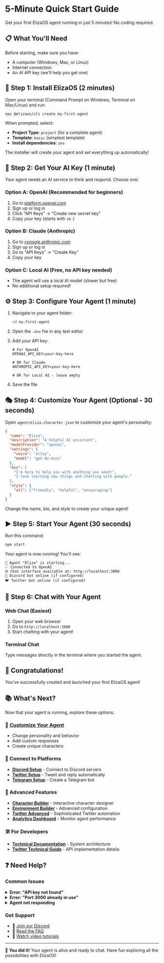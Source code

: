 # 5-Minute Quick Start Guide

Get your first ElizaOS agent running in just 5 minutes! No coding required.

## 📋 What You'll Need

Before starting, make sure you have:

- A computer (Windows, Mac, or Linux)
- Internet connection
- An AI API key (we'll help you get one)

## 🚀 Step 1: Install ElizaOS (2 minutes)

Open your terminal (Command Prompt on Windows, Terminal on Mac/Linux) and run:

```bash
npx @elizaos/cli create my-first-agent
```

When prompted, select:

- **Project Type**: `project` (for a complete agent)
- **Template**: `basic` (simplest template)
- **Install dependencies**: `yes`

The installer will create your agent and set everything up automatically!

## 🔑 Step 2: Get Your AI Key (1 minute)

Your agent needs an AI service to think and respond. Choose one:

### Option A: OpenAI (Recommended for beginners)

1. Go to [platform.openai.com](https://platform.openai.com)
2. Sign up or log in
3. Click "API Keys" → "Create new secret key"
4. Copy your key (starts with `sk-`)

### Option B: Claude (Anthropic)

1. Go to [console.anthropic.com](https://console.anthropic.com)
2. Sign up or log in
3. Go to "API Keys" → "Create Key"
4. Copy your key

### Option C: Local AI (Free, no API key needed)

- The agent will use a local AI model (slower but free)
- No additional setup required!

## ⚙️ Step 3: Configure Your Agent (1 minute)

1. Navigate to your agent folder:

   ```bash
   cd my-first-agent
   ```

2. Open the `.env` file in any text editor

3. Add your API key:

   ```
   # For OpenAI
   OPENAI_API_KEY=your-key-here

   # OR for Claude
   ANTHROPIC_API_KEY=your-key-here

   # OR for Local AI - leave empty
   ```

4. Save the file

## 🎭 Step 4: Customize Your Agent (Optional - 30 seconds)

Open `agent/eliza.character.json` to customize your agent's personality:

```json
{
  "name": "Eliza",
  "description": "A helpful AI assistant",
  "modelProvider": "openai",
  "settings": {
    "voice": "alloy",
    "model": "gpt-4o-mini"
  },
  "bio": [
    "I'm here to help you with anything you need!",
    "I love learning new things and chatting with people."
  ],
  "style": {
    "all": ["friendly", "helpful", "encouraging"]
  }
}
```

Change the name, bio, and style to create your unique agent!

## ▶️ Step 5: Start Your Agent (30 seconds)

Run this command:

```bash
npm start
```

Your agent is now running! You'll see:

```
🤖 Agent "Eliza" is starting...
✅ Connected to OpenAI
🌐 Chat interface available at: http://localhost:3000
💬 Discord bot online (if configured)
🐦 Twitter bot online (if configured)
```

## 💬 Step 6: Chat with Your Agent

### Web Chat (Easiest)

1. Open your web browser
2. Go to `http://localhost:3000`
3. Start chatting with your agent!

### Terminal Chat

Type messages directly in the terminal where you started the agent.

## 🎉 Congratulations!

You've successfully created and launched your first ElizaOS agent!

## 📚 What's Next?

Now that your agent is running, explore these options:

### 🎨 [Customize Your Agent](../guides/character-creation.md)

- Change personality and behavior
- Add custom responses
- Create unique characters

### 🔌 Connect to Platforms

- **[Discord Setup](../guides/discord-setup.md)** - Connect to Discord servers
- **[Twitter Setup](../guides/twitter-setup.md)** - Tweet and reply automatically
- **[Telegram Setup](../guides/telegram-setup.md)** - Create a Telegram bot

### 🚀 Advanced Features

- **[Character Builder](../../customize/character-builder.md)** - Interactive character designer
- **[Environment Builder](../../customize/environment-builder.md)** - Advanced configuration
- **[Twitter Advanced](../../customize/twitter-advanced.md)** - Sophisticated Twitter automation
- **[Analytics Dashboard](../../customize/analytics.md)** - Monitor agent performance

### 🛠️ For Developers

- **[Technical Documentation](../../technical/architecture/overview.md)** - System architecture
- **[Twitter Technical Guide](../../technical/integrations/twitter-technical.md)** - API implementation details

## ❓ Need Help?

### Common Issues

<details>
<summary><b>Error: "API key not found"</b></summary>

Make sure you:

1. Added your API key to the `.env` file
2. Saved the file
3. Used the correct format (no extra spaces or quotes)
4. Restarted the agent after adding the key
</details>

<details>
<summary><b>Error: "Port 3000 already in use"</b></summary>

Another program is using port 3000. Either:

1. Stop the other program, or
2. Change the port in your `.env` file:
   ```
   PORT=3001
   ```

</details>

<details>
<summary><b>Agent not responding</b></summary>

Check that:

1. Your API key is valid and has credits
2. You have internet connection
3. The terminal shows no error messages
4. Try restarting with `npm start`
</details>

### Get Support

- 💬 [Join our Discord](https://discord.gg/elizaos)
- 📖 [Read the FAQ](/docs/simple/faq)
- 🎥 [Watch video tutorials](https://youtube.com/@elizaos)

---

🎊 **You did it!** Your agent is alive and ready to chat. Have fun exploring all the possibilities with ElizaOS!
